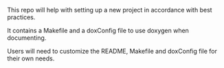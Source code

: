 This repo will help with setting up a new project in accordance with best practices.

It contains a Makefile and a doxConfig file to use doxygen when documenting.

Users will need to customize the README, Makefile and doxConfig file for their own needs.